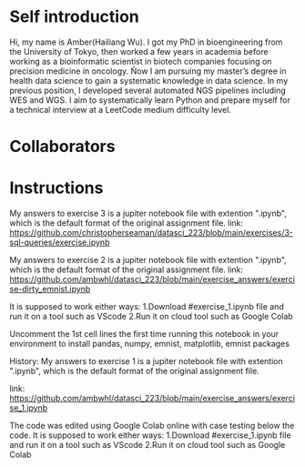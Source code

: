 # Self introduction
Hi, my name is Amber(Hailiang Wu). I got my PhD in bioengineering from the University of Tokyo, then worked a few years in academia before working as a bioinformatic scientist in biotech companies focusing on precision medicine in oncology.
Ñow I am pursuing my master’s degree in health data science to gain a systematic knowledge in data science. 
In my previous position, I developed several automated NGS pipelines including WES and WGS.
I aim to systematically learn Python and prepare myself for a technical interview at a LeetCode medium difficulty level.

# Collaborators

# Instructions
My answers to exercise 3 is a jupiter notebook file with extention ".ipynb", which is the default format of the original assignment file. 
link: https://github.com/christopherseaman/datasci_223/blob/main/exercises/3-sql-queries/exercise.ipynb

My answers to exercise 2 is a jupiter notebook file with extention ".ipynb", which is the default format of the original assignment file. 
link: https://github.com/ambwhl/datasci_223/blob/main/exercise_answers/exercise-dirty_emnist.ipynb

It is supposed to work either ways:
1.Download #exercise_1.ipynb file and run it on a tool such as VScode
2.Run it on cloud tool such as Google Colab 

Uncomment the 1st cell lines the first time running this notebook in your environment to install pandas, numpy, emnist, matplotlib, emnist packages

History:
My answers to exercise 1 is a jupiter notebook file with extention ".ipynb", which is the default format of the original assignment file. 

link: https://github.com/ambwhl/datasci_223/blob/main/exercise_answers/exercise_1.ipynb

The code was edited using Google Colab online with case testing below the code.
It is supposed to work either ways:
1.Download #exercise_1.ipynb file and run it on a tool such as VScode
2.Run it on cloud tool such as Google Colab 

